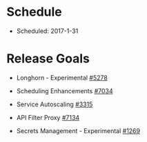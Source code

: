 # Schedule

* Scheduled: 2017-1-31

# Release Goals

* Longhorn - Experimental [#5278](https://github.com/rancher/rancher/issues/5278)
 
* Scheduling Enhancements [#7034](https://github.com/rancher/rancher/issues/7034)

* Service Autoscaling [#3315](https://github.com/rancher/rancher/issues/3315)

* API Filter Proxy [#7134](https://github.com/rancher/rancher/issues/7134)

* Secrets Management - Experimental [#1269](https://github.com/rancher/rancher-catalog/pull/392)